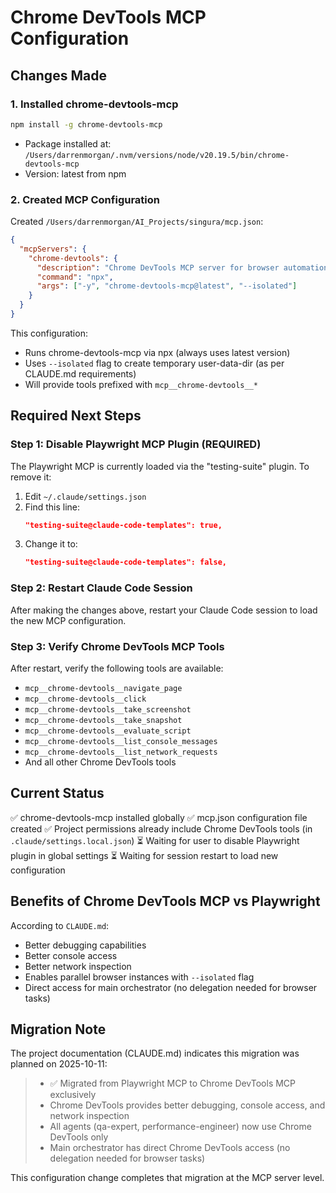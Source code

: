 # Chrome DevTools MCP Configuration

## Changes Made

### 1. Installed chrome-devtools-mcp
```bash
npm install -g chrome-devtools-mcp
```
- Package installed at: `/Users/darrenmorgan/.nvm/versions/node/v20.19.5/bin/chrome-devtools-mcp`
- Version: latest from npm

### 2. Created MCP Configuration
Created `/Users/darrenmorgan/AI_Projects/singura/mcp.json`:
```json
{
  "mcpServers": {
    "chrome-devtools": {
      "description": "Chrome DevTools MCP server for browser automation, debugging, and performance analysis",
      "command": "npx",
      "args": ["-y", "chrome-devtools-mcp@latest", "--isolated"]
    }
  }
}
```

This configuration:
- Runs chrome-devtools-mcp via npx (always uses latest version)
- Uses `--isolated` flag to create temporary user-data-dir (as per CLAUDE.md requirements)
- Will provide tools prefixed with `mcp__chrome-devtools__*`

## Required Next Steps

### Step 1: Disable Playwright MCP Plugin (REQUIRED)
The Playwright MCP is currently loaded via the "testing-suite" plugin. To remove it:

1. Edit `~/.claude/settings.json`
2. Find this line:
   ```json
   "testing-suite@claude-code-templates": true,
   ```
3. Change it to:
   ```json
   "testing-suite@claude-code-templates": false,
   ```

### Step 2: Restart Claude Code Session
After making the changes above, restart your Claude Code session to load the new MCP configuration.

### Step 3: Verify Chrome DevTools MCP Tools
After restart, verify the following tools are available:
- `mcp__chrome-devtools__navigate_page`
- `mcp__chrome-devtools__click`
- `mcp__chrome-devtools__take_screenshot`
- `mcp__chrome-devtools__take_snapshot`
- `mcp__chrome-devtools__evaluate_script`
- `mcp__chrome-devtools__list_console_messages`
- `mcp__chrome-devtools__list_network_requests`
- And all other Chrome DevTools tools

## Current Status

✅ chrome-devtools-mcp installed globally
✅ mcp.json configuration file created
✅ Project permissions already include Chrome DevTools tools (in `.claude/settings.local.json`)
⏳ Waiting for user to disable Playwright plugin in global settings
⏳ Waiting for session restart to load new configuration

## Benefits of Chrome DevTools MCP vs Playwright

According to `CLAUDE.md`:
- Better debugging capabilities
- Better console access
- Better network inspection
- Enables parallel browser instances with `--isolated` flag
- Direct access for main orchestrator (no delegation needed for browser tasks)

## Migration Note

The project documentation (CLAUDE.md) indicates this migration was planned on 2025-10-11:
> - ✅ Migrated from Playwright MCP to Chrome DevTools MCP exclusively
> - Chrome DevTools provides better debugging, console access, and network inspection
> - All agents (qa-expert, performance-engineer) now use Chrome DevTools only
> - Main orchestrator has direct Chrome DevTools access (no delegation needed for browser tasks)

This configuration change completes that migration at the MCP server level.
